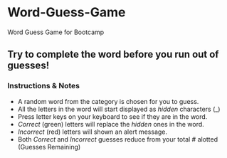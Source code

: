 # Word-Guess-Game
Word Guess Game for Bootcamp

## **Try to complete the word before you run out of guesses!** ##

### Instructions & Notes ###
* A random word from the category is chosen for you to guess.
* All the letters in the word will start displayed as *hidden* characters (_)
* Press letter keys on your keyboard to see if they are in the word.
* *Correct* (green) letters will replace the *hidden* ones in the word.
* *Incorrect* (red) letters will shown an alert message.
* Both *Correct* and *Incorrect* guesses reduce from your total # alotted (Guesses Remaining)